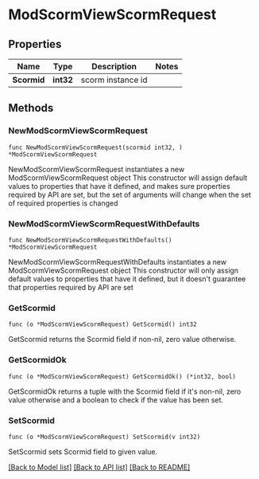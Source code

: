# ModScormViewScormRequest

## Properties

Name | Type | Description | Notes
------------ | ------------- | ------------- | -------------
**Scormid** | **int32** | scorm instance id | 

## Methods

### NewModScormViewScormRequest

`func NewModScormViewScormRequest(scormid int32, ) *ModScormViewScormRequest`

NewModScormViewScormRequest instantiates a new ModScormViewScormRequest object
This constructor will assign default values to properties that have it defined,
and makes sure properties required by API are set, but the set of arguments
will change when the set of required properties is changed

### NewModScormViewScormRequestWithDefaults

`func NewModScormViewScormRequestWithDefaults() *ModScormViewScormRequest`

NewModScormViewScormRequestWithDefaults instantiates a new ModScormViewScormRequest object
This constructor will only assign default values to properties that have it defined,
but it doesn't guarantee that properties required by API are set

### GetScormid

`func (o *ModScormViewScormRequest) GetScormid() int32`

GetScormid returns the Scormid field if non-nil, zero value otherwise.

### GetScormidOk

`func (o *ModScormViewScormRequest) GetScormidOk() (*int32, bool)`

GetScormidOk returns a tuple with the Scormid field if it's non-nil, zero value otherwise
and a boolean to check if the value has been set.

### SetScormid

`func (o *ModScormViewScormRequest) SetScormid(v int32)`

SetScormid sets Scormid field to given value.



[[Back to Model list]](../README.md#documentation-for-models) [[Back to API list]](../README.md#documentation-for-api-endpoints) [[Back to README]](../README.md)


